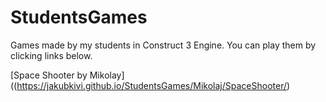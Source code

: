 # StudentsGames
Games made by my students in Construct 3 Engine. You can play them by clicking links below.

[Space Shooter by Mikolay]((https://jakubkivi.github.io/StudentsGames/Mikolaj/SpaceShooter/)
